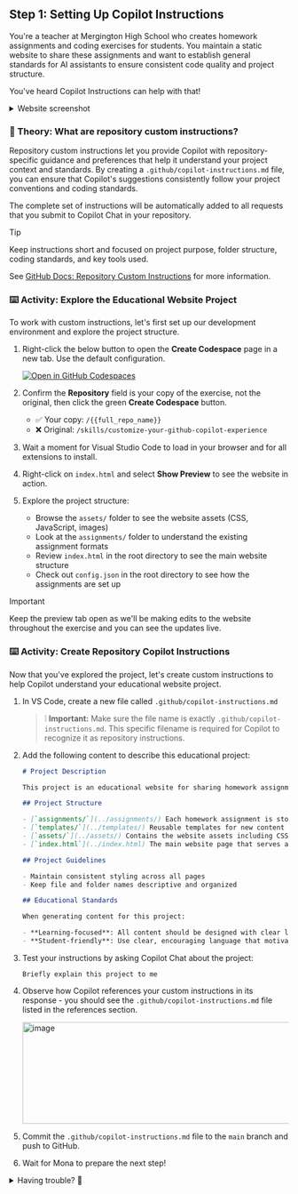 ## Step 1: Setting Up Copilot Instructions

You're a teacher at Mergington High School who creates homework assignments and coding exercises for students. You maintain a static website to share these assignments and want to establish general standards for AI assistants to ensure consistent code quality and project structure.

You've heard Copilot Instructions can help with that!

<details>
<summary>Website screenshot</summary><br/>

You will run this website in the first activity!

<img width="1122" height="784" alt="image" src="https://github.com/user-attachments/assets/d8551981-a90d-4a83-b11b-6e337d7896a1" />

</details>

### 📖 Theory: What are repository custom instructions?

Repository custom instructions let you provide Copilot with repository-specific guidance and preferences that help it understand your project context and standards. By creating a `.github/copilot-instructions.md` file, you can ensure that Copilot's suggestions consistently follow your project conventions and coding standards.

The complete set of instructions will be automatically added to all requests that you submit to Copilot Chat in your repository.

> [!TIP]
> Keep instructions short and focused on project purpose, folder structure, coding standards, and key tools used.
>
> See [GitHub Docs: Repository Custom Instructions](https://docs.github.com/en/copilot/how-tos/custom-instructions/adding-repository-custom-instructions-for-github-copilot) for more information.

### ⌨️ Activity: Explore the Educational Website Project

To work with custom instructions, let's first set up our development environment and explore the project structure.

1. Right-click the below button to open the **Create Codespace** page in a new tab. Use the default configuration.

   [![Open in GitHub Codespaces](https://github.com/codespaces/badge.svg)](https://codespaces.new/{{full_repo_name}}?quickstart=1)

1. Confirm the **Repository** field is your copy of the exercise, not the original, then click the green **Create Codespace** button.

   - ✅ Your copy: `/{{full_repo_name}}`
   - ❌ Original: `/skills/customize-your-github-copilot-experience`

1. Wait a moment for Visual Studio Code to load in your browser and for all extensions to install.

1. Right-click on `index.html` and select **Show Preview** to see the website in action.

1. Explore the project structure:
   - Browse the `assets/` folder to see the website assets (CSS, JavaScript, images)
   - Look at the `assignments/` folder to understand the existing assignment formats
   - Review `index.html` in the root directory to see the main website structure
   - Check out `config.json` in the root directory to see how the assignments are set up

> [!IMPORTANT]
> Keep the preview tab open as we'll be making edits to the website throughout the exercise and you can see the updates live.

### ⌨️ Activity: Create Repository Copilot Instructions

Now that you've explored the project, let's create custom instructions to help Copilot understand your educational website project.

1. In VS Code, create a new file called `.github/copilot-instructions.md`

   > ❕ **Important:** Make sure the file name is exactly `.github/copilot-instructions.md`. This specific filename is required for Copilot to recognize it as repository instructions.

1. Add the following content to describe this educational project:

   ```markdown
   # Project Description

   This project is an educational website for sharing homework assignments and coding exercises with students. Students can browse, view, and download assignments directly from the portal.

   ## Project Structure

   - [`assignments/`](../assignments/) Each homework assignment is stored in its own subfolder with a consistent structure.
   - [`templates/`](../templates/) Reusable templates for new content
   - [`assets/`](../assets/) Contains the website assets including CSS, JavaScript, images, and configuration files
   - [`index.html`](../index.html) The main website page that serves as a static portal for browsing and viewing assignments. Content is configurable via [`config.json`](../config.json) file to dynamically generate assignment lists and details.

   ## Project Guidelines

   - Maintain consistent styling across all pages
   - Keep file and folder names descriptive and organized

   ## Educational Standards

   When generating content for this project:

   - **Learning-focused**: All content should be designed with clear learning objectives and appropriate difficulty levels
   - **Student-friendly**: Use clear, encouraging language that motivates students
   ```

1. Test your instructions by asking Copilot Chat about the project:

   ```text
   Briefly explain this project to me
   ```

1. Observe how Copilot references your custom instructions in its response - you should see the `.github/copilot-instructions.md` file listed in the references section.

   <img width="504" height="183" alt="image" src="https://github.com/user-attachments/assets/2214ed9e-c165-4440-a23e-d2d33c0231a9" />

1. Commit the `.github/copilot-instructions.md` file to the `main` branch and push to GitHub.

1. Wait for Mona to prepare the next step!

<details>
<summary>Having trouble? 🤷</summary><br/>

- The `.github/copilot-instructions.md` file should be at the root of the `.github` folder
- Make sure you commited and pushed the changes.

</details>
